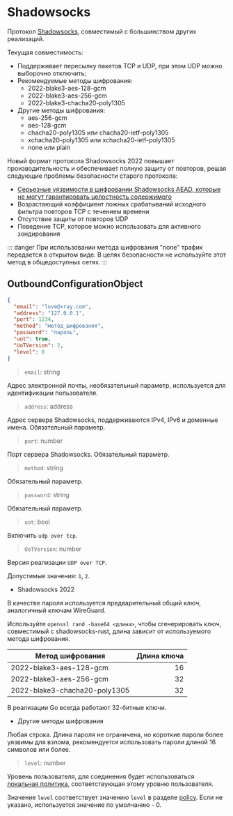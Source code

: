 # Shadowsocks

Протокол [Shadowsocks](https://ru.wikipedia.org/wiki/Shadowsocks), совместимый с большинством других реализаций.

Текущая совместимость:

- Поддерживает пересылку пакетов TCP и UDP, при этом UDP можно выборочно отключить;
- Рекомендуемые методы шифрования:
  - 2022-blake3-aes-128-gcm
  - 2022-blake3-aes-256-gcm
  - 2022-blake3-chacha20-poly1305
- Другие методы шифрования:
  - aes-256-gcm
  - aes-128-gcm
  - chacha20-poly1305 или chacha20-ietf-poly1305
  - xchacha20-poly1305 или xchacha20-ietf-poly1305
  - none или plain

Новый формат протокола Shadowsocks 2022 повышает производительность и обеспечивает полную защиту от повторов, решая следующие проблемы безопасности старого протокола:

- [Серьезные уязвимости в шифровании Shadowsocks AEAD, которые не могут гарантировать целостность содержимого](https://github.com/shadowsocks/shadowsocks-org/issues/183)
- Возрастающий коэффициент ложных срабатываний исходного фильтра повторов TCP с течением времени
- Отсутствие защиты от повторов UDP
- Поведение TCP, которое можно использовать для активного зондирования

::: danger
При использовании метода шифрования "none" трафик передается в открытом виде. В целях безопасности не используйте этот метод в общедоступных сетях.
:::

## OutboundConfigurationObject

```json
{
  "email": "love@xray.com",
  "address": "127.0.0.1",
  "port": 1234,
  "method": "метод_шифрования",
  "password": "пароль",
  "uot": true,
  "UoTVersion": 2,
  "level": 0
}
```

> `email`: string

Адрес электронной почты, необязательный параметр, используется для идентификации пользователя.

> `address`: address

Адрес сервера Shadowsocks, поддерживаются IPv4, IPv6 и доменные имена. Обязательный параметр.

> `port`: number

Порт сервера Shadowsocks. Обязательный параметр.

> `method`: string

Обязательный параметр.

> `password`: string

Обязательный параметр.

> `uot`: bool

Включить `udp over tcp`.

> `UoTVersion`: number

Версия реализации `UDP over TCP`.

Допустимые значения: `1`, `2`.

- Shadowsocks 2022

В качестве пароля используется предварительный общий ключ, аналогичный ключам WireGuard.

Используйте `openssl rand -base64 <длина>`, чтобы сгенерировать ключ, совместимый с shadowsocks-rust, длина зависит от используемого метода шифрования.

| Метод шифрования              | Длина ключа |
| ----------------------------- | ----------: |
| 2022-blake3-aes-128-gcm       |          16 |
| 2022-blake3-aes-256-gcm       |          32 |
| 2022-blake3-chacha20-poly1305 |          32 |

В реализации Go всегда работают 32-битные ключи.

- Другие методы шифрования

Любая строка. Длина пароля не ограничена, но короткие пароли более уязвимы для взлома, рекомендуется использовать пароли длиной 16 символов или более.

> `level`: number

Уровень пользователя, для соединения будет использоваться [локальная политика](../policy.md#levelpolicyobject), соответствующая этому уровню пользователя.

Значение `level` соответствует значению `level` в разделе [policy](../policy.md#policyobject). Если не указано, используется значение по умолчанию - 0.
